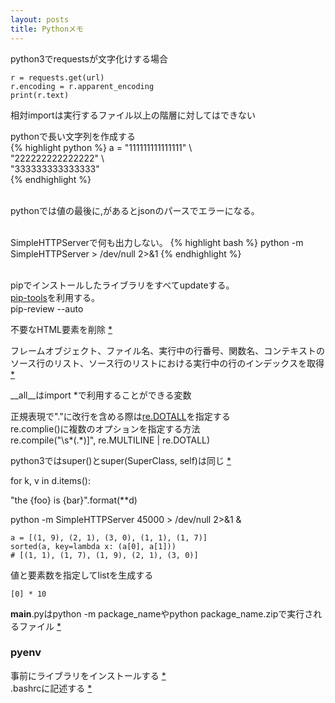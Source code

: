 ```yaml
---
layout: posts
title: Pythonメモ 
---
```

python3でrequestsが文字化けする場合  

```
r = requests.get(url)
r.encoding = r.apparent_encoding
print(r.text)
```



相対importは実行するファイル以上の階層に対してはできない  

pythonで長い文字列を作成する  
{% highlight python  %}
a = "111111111111111" \  
    "222222222222222" \  
    "333333333333333"   
{% endhighlight %}  
<br/>
    
pythonでは値の最後に,があるとjsonのパースでエラーになる。   
<br/>
   
SimpleHTTPServerで何も出力しない。
{% highlight bash  %}
python -m SimpleHTTPServer > /dev/null 2>&1
{% endhighlight %}  
<br/>
   
pipでインストールしたライブラリをすべてupdateする。   
[pip-tools](https://github.com/nvie/pip-tools)を利用する。   
pip-review --auto
<br/>
   
不要なHTML要素を削除 [*](http://lxml.de/api/lxml.html.clean.Cleaner-class.html)
<br/>

フレームオブジェクト、ファイル名、実行中の行番号、関数名、コンテキストのソース行のリスト、ソース行のリストにおける実行中の行のインデックスを取得 [*](http://docs.python.jp/2/library/inspect.html#inspect-stack)
  
\_\_all\_\_はimport *で利用することができる変数   
   
正規表現で"."に改行を含める際は[re.DOTALL](http://docs.python.jp/2/library/re.html#re.DOTALL)を指定する  
re.complie()に複数のオプションを指定する方法   
re.compile("\s*(.*)\]", re.MULTILINE | re.DOTALL)    
   
python3ではsuper()とsuper(SuperClass, self)は同じ [*](https://docs.python.org/3.4/library/functions.html#super)    
   
for k, v in d.items():     
    
"the {foo} is {bar}".format(**d)     
   
python -m SimpleHTTPServer 45000 > /dev/null 2>&1 &     
  
```
a = [(1, 9), (2, 1), (3, 0), (1, 1), (1, 7)]
sorted(a, key=lambda x: (a[0], a[1]))
# [(1, 1), (1, 7), (1, 9), (2, 1), (3, 0)]
```
   
値と要素数を指定してlistを生成する      
```
[0] * 10
```

__main__.pyはpython -m package_nameやpython package_name.zipで実行されるファイル [*](http://docs.python.jp/3/library/__main__.html)  

### pyenv
事前にライブラリをインストールする [\*](https://github.com/yyuu/pyenv/wiki/Common-build-problems)  
.bashrcに記述する  [\*](https://github.com/yyuu/pyenv#basic-github-checkout)  



